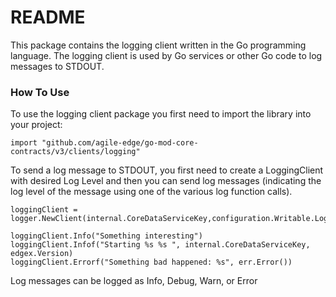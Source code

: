 # README #
This package contains the logging client written in the Go programming language.  The logging client is used by Go services or other Go code to log messages to STDOUT.

### How To Use ###
To use the logging client package you first need to import the library into your project:
```
import "github.com/agile-edge/go-mod-core-contracts/v3/clients/logging"
```
To send a log message to STDOUT, you first need to create a LoggingClient with desired Log Level and then you can send log messages (indicating the log level of the message using one of the various log function calls).
```
loggingClient = logger.NewClient(internal.CoreDataServiceKey,configuration.Writable.LogLevel) 

loggingClient.Info("Something interesting")
loggingClient.Infof("Starting %s %s ", internal.CoreDataServiceKey, edgex.Version)
loggingClient.Errorf("Something bad happened: %s", err.Error())
```
Log messages can be logged as Info, Debug, Warn, or Error
